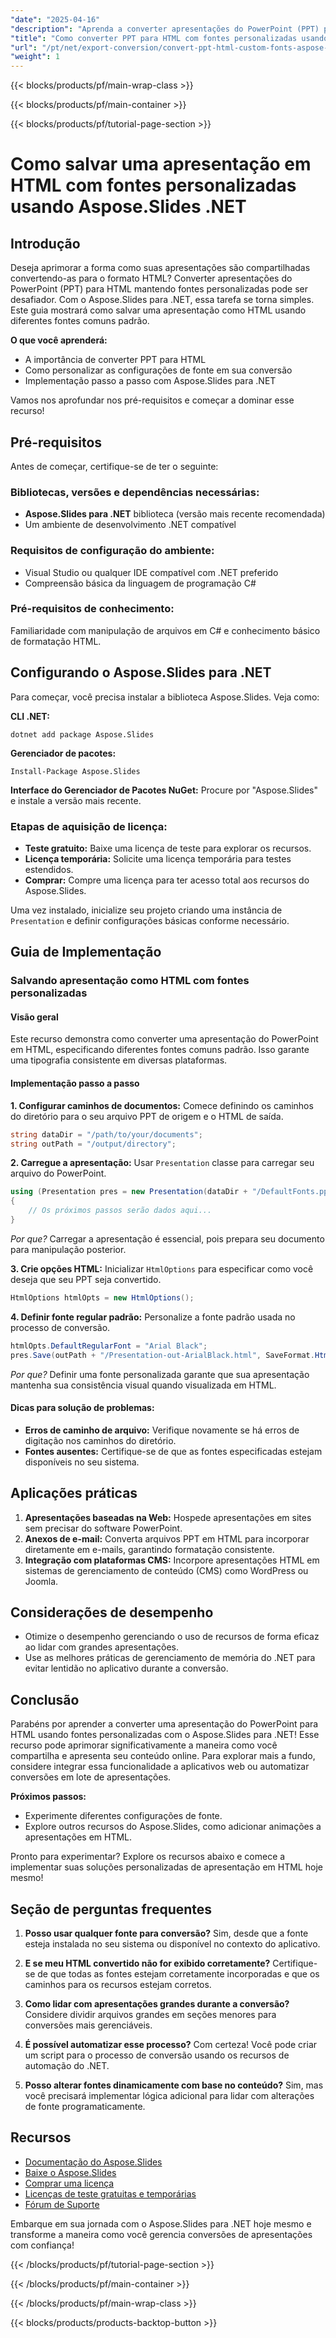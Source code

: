 ```yaml
---
"date": "2025-04-16"
"description": "Aprenda a converter apresentações do PowerPoint (PPT) para o formato HTML com fontes personalizadas usando o Aspose.Slides para .NET. Aprimore suas apresentações na web com uma tipografia consistente."
"title": "Como converter PPT para HTML com fontes personalizadas usando Aspose.Slides para .NET"
"url": "/pt/net/export-conversion/convert-ppt-html-custom-fonts-aspose-slides-net/"
"weight": 1
---
```


{{< blocks/products/pf/main-wrap-class >}}

{{< blocks/products/pf/main-container >}}

{{< blocks/products/pf/tutorial-page-section >}}
# Como salvar uma apresentação em HTML com fontes personalizadas usando Aspose.Slides .NET

## Introdução

Deseja aprimorar a forma como suas apresentações são compartilhadas convertendo-as para o formato HTML? Converter apresentações do PowerPoint (PPT) para HTML mantendo fontes personalizadas pode ser desafiador. Com o Aspose.Slides para .NET, essa tarefa se torna simples. Este guia mostrará como salvar uma apresentação como HTML usando diferentes fontes comuns padrão.

**O que você aprenderá:**
- A importância de converter PPT para HTML
- Como personalizar as configurações de fonte em sua conversão
- Implementação passo a passo com Aspose.Slides para .NET

Vamos nos aprofundar nos pré-requisitos e começar a dominar esse recurso!

## Pré-requisitos

Antes de começar, certifique-se de ter o seguinte:

### Bibliotecas, versões e dependências necessárias:
- **Aspose.Slides para .NET** biblioteca (versão mais recente recomendada)
- Um ambiente de desenvolvimento .NET compatível

### Requisitos de configuração do ambiente:
- Visual Studio ou qualquer IDE compatível com .NET preferido
- Compreensão básica da linguagem de programação C#

### Pré-requisitos de conhecimento:
Familiaridade com manipulação de arquivos em C# e conhecimento básico de formatação HTML.

## Configurando o Aspose.Slides para .NET

Para começar, você precisa instalar a biblioteca Aspose.Slides. Veja como:

**CLI .NET:**
```shell
dotnet add package Aspose.Slides
```

**Gerenciador de pacotes:**
```shell
Install-Package Aspose.Slides
```

**Interface do Gerenciador de Pacotes NuGet:**
Procure por "Aspose.Slides" e instale a versão mais recente.

### Etapas de aquisição de licença:
- **Teste gratuito:** Baixe uma licença de teste para explorar os recursos.
- **Licença temporária:** Solicite uma licença temporária para testes estendidos.
- **Comprar:** Compre uma licença para ter acesso total aos recursos do Aspose.Slides.

Uma vez instalado, inicialize seu projeto criando uma instância de `Presentation` e definir configurações básicas conforme necessário.

## Guia de Implementação

### Salvando apresentação como HTML com fontes personalizadas

#### Visão geral
Este recurso demonstra como converter uma apresentação do PowerPoint em HTML, especificando diferentes fontes comuns padrão. Isso garante uma tipografia consistente em diversas plataformas.

#### Implementação passo a passo

**1. Configurar caminhos de documentos:**
Comece definindo os caminhos do diretório para o seu arquivo PPT de origem e o HTML de saída.
```csharp
string dataDir = "/path/to/your/documents";
string outPath = "/output/directory";
```

**2. Carregue a apresentação:**
Usar `Presentation` classe para carregar seu arquivo do PowerPoint.
```csharp
using (Presentation pres = new Presentation(dataDir + "/DefaultFonts.pptx"))
{
    // Os próximos passos serão dados aqui...
}
```
*Por que?* Carregar a apresentação é essencial, pois prepara seu documento para manipulação posterior.

**3. Crie opções HTML:**
Inicializar `HtmlOptions` para especificar como você deseja que seu PPT seja convertido.
```csharp
HtmlOptions htmlOpts = new HtmlOptions();
```

**4. Definir fonte regular padrão:**
Personalize a fonte padrão usada no processo de conversão.
```csharp
htmlOpts.DefaultRegularFont = "Arial Black";
pres.Save(outPath + "/Presentation-out-ArialBlack.html", SaveFormat.Html, htmlOpts);
```
*Por que?* Definir uma fonte personalizada garante que sua apresentação mantenha sua consistência visual quando visualizada em HTML.

#### Dicas para solução de problemas:
- **Erros de caminho de arquivo:** Verifique novamente se há erros de digitação nos caminhos do diretório.
- **Fontes ausentes:** Certifique-se de que as fontes especificadas estejam disponíveis no seu sistema.

## Aplicações práticas

1. **Apresentações baseadas na Web:** Hospede apresentações em sites sem precisar do software PowerPoint.
2. **Anexos de e-mail:** Converta arquivos PPT em HTML para incorporar diretamente em e-mails, garantindo formatação consistente.
3. **Integração com plataformas CMS:** Incorpore apresentações HTML em sistemas de gerenciamento de conteúdo (CMS) como WordPress ou Joomla.

## Considerações de desempenho

- Otimize o desempenho gerenciando o uso de recursos de forma eficaz ao lidar com grandes apresentações.
- Use as melhores práticas de gerenciamento de memória do .NET para evitar lentidão no aplicativo durante a conversão.

## Conclusão

Parabéns por aprender a converter uma apresentação do PowerPoint para HTML usando fontes personalizadas com o Aspose.Slides para .NET! Esse recurso pode aprimorar significativamente a maneira como você compartilha e apresenta seu conteúdo online. Para explorar mais a fundo, considere integrar essa funcionalidade a aplicativos web ou automatizar conversões em lote de apresentações.

**Próximos passos:**
- Experimente diferentes configurações de fonte.
- Explore outros recursos do Aspose.Slides, como adicionar animações a apresentações em HTML.

Pronto para experimentar? Explore os recursos abaixo e comece a implementar suas soluções personalizadas de apresentação em HTML hoje mesmo!

## Seção de perguntas frequentes

1. **Posso usar qualquer fonte para conversão?**
   Sim, desde que a fonte esteja instalada no seu sistema ou disponível no contexto do aplicativo.

2. **E se meu HTML convertido não for exibido corretamente?**
   Certifique-se de que todas as fontes estejam corretamente incorporadas e que os caminhos para os recursos estejam corretos.

3. **Como lidar com apresentações grandes durante a conversão?**
   Considere dividir arquivos grandes em seções menores para conversões mais gerenciáveis.

4. **É possível automatizar esse processo?**
   Com certeza! Você pode criar um script para o processo de conversão usando os recursos de automação do .NET.

5. **Posso alterar fontes dinamicamente com base no conteúdo?**
   Sim, mas você precisará implementar lógica adicional para lidar com alterações de fonte programaticamente.

## Recursos

- [Documentação do Aspose.Slides](https://reference.aspose.com/slides/net/)
- [Baixe o Aspose.Slides](https://releases.aspose.com/slides/net/)
- [Comprar uma licença](https://purchase.aspose.com/buy)
- [Licenças de teste gratuitas e temporárias](https://releases.aspose.com/slides/net/)
- [Fórum de Suporte](https://forum.aspose.com/c/slides/11)

Embarque em sua jornada com o Aspose.Slides para .NET hoje mesmo e transforme a maneira como você gerencia conversões de apresentações com confiança!

{{< /blocks/products/pf/tutorial-page-section >}}

{{< /blocks/products/pf/main-container >}}

{{< /blocks/products/pf/main-wrap-class >}}

{{< blocks/products/products-backtop-button >}}